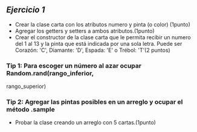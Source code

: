 ## *Ejercicio 1*

+ Crear la clase carta con los atributos numero y pinta (o color) (1punto)
+ Agregar los getters y setters a ambos atributos.(1punto)
+ Crear el constructor de la clase carta que le permita recibir un numero del 1 al 13 y la pinta que
está indicada por una sola letra. Puede ser Corazón: 'C', Diamante: 'D', Espada: 'E' o Trébol:
'T'(2 puntos)
### Tip 1: Para escoger un número al azar ocupar Random.rand(rango_inferior,
rango_superior)
### Tip 2: Agregar las pintas posibles en un arreglo y ocupar el método .sample
+ Probar la clase creando un arreglo con 5 cartas.(1punto)